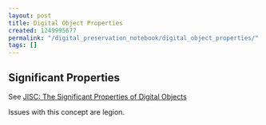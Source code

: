 ```yaml
---
layout: post
title: Digital Object Properties
created: 1249995677
permalink: "/digital_preservation_notebook/digital_object_properties/"
tags: []
---
```

Significant Properties
----------------------

See [JISC: The Significant Properties of Digital Objects](http://www.jisc.ac.uk/whatwedo/programmes/preservation/2008sigprops)

Issues with this concept are legion.





